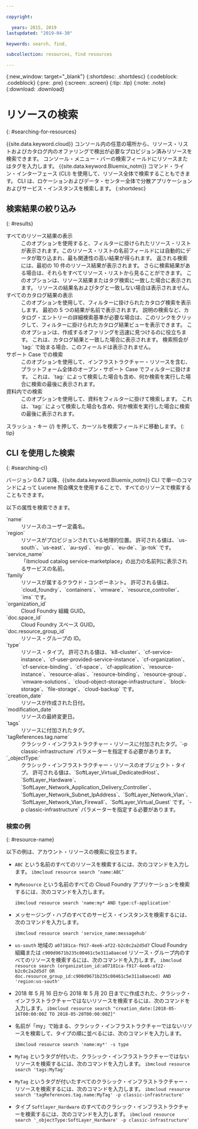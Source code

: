 ```yaml
---

copyright:

  years: 2015, 2019
lastupdated: "2019-04-30"

keywords: search, find,

subcollection: resources, find resources

---
```


{:new_window: target="_blank"}
{:shortdesc: .shortdesc}
{:codeblock: .codeblock}
{:pre: .pre}
{:screen: .screen}
{:tip: .tip}
{:note: .note}
{:download: .download}


# リソースの検索
{: #searching-for-resources}

{{site.data.keyword.cloud}} コンソール内の任意の場所から、リソース・リストおよびカタログ内のオファリングで検出が必要なプロビジョン済みリソースを検索できます。 コンソール・メニュー・バーの検索フィールドにリソースまたはタグを入力します。 {{site.data.keyword.Bluemix_notm}} コマンド・ライン・インターフェース (CLI) を使用して、リソース全体で検索することもできます。 CLI は、ロケーションおよびデータ・センター全体で分散アプリケーションおよびサービス・インスタンスを検索します。
{:shortdesc}

## 検索結果の絞り込み
{: #results}

<dl>
<dt>すべてのリソース結果の表示</dt>
<dd>このオプションを使用すると、フィルターに掛けられたリソース・リストが表示されます。このリソース・リストの名前フィールドには自動的にデータが取り込まれ、最も関連性の高い結果が得られます。 返される検索には、最初の 10 件のリソース結果が表示されます。 さらに検索結果がある場合は、それらをすべてリソース・リストから見ることができます。 このオプションは、リソース結果またはタグ検索に一致した場合に表示されます。 リソースの結果名およびタグと一致しない場合は表示されません。</dd>
<dt>すべてのカタログ結果の表示</dt>
<dd>このオプションを使用して、フィルターに掛けられたカタログ検索を表示します。 最初の 5 つの結果が名前で表示されます。 説明の検索など、カタログ・エントリーの詳細検索基準が必要な場合は、このリンクをクリックして、フィルターに掛けられたカタログ結果ビューを表示できます。 このオプションは、作成するオファリングを迅速に見つけるのに役立ちます。 これは、カタログ結果と一致した場合に表示されます。 検索照会が `tag:` で始まる場合、このフィールドは表示されません。</dd>
<dt>サポート Case での検索</dt>
<dd>このオプションを使用して、インフラストラクチャー・リソースを含む、プラットフォーム全体のオープン・サポート Case でフィルターに掛けます。 これは、`tag:` によって検索した場合も含め、何か検索を実行した場合に検索の最後に表示されます。</dd>
<dt>資料内での検索</dt>
<dd>このオプションを使用して、資料をフィルターに掛けて検索します。 これは、`tag:` によって検索した場合も含め、何か検索を実行した場合に検索の最後に表示されます。</dd>
</dl>

スラッシュ・キー (/) を押して、カーソルを検索フィールドに移動します。
{: tip}


## CLI を使用した検索
{: #searching-cl}

バージョン 0.6.7 以降、{{site.data.keyword.Bluemix_notm}} CLI で単一のコマンドによって Lucene 照会構文を使用することで、すべてのリソースで検索することもできます。


以下の属性を検索できます。

<dl>
<dt>`name`</dt>
<dd> リソースのユーザー定義名。</dd>
<dt>`region`</dt>
<dd>リソースがプロビジョンされている地理的位置。 許可される値は、`us-south`、`us-east`、`au-syd`、`eu-gb`、`eu-de`、`jp-tok` です。</dd>
<dt>`service_name`</dt>
<dd>「ibmcloud catalog service-marketplace」の出力の名前列に表示されるサービスの名前。</dd>
<dt>`family`</dt>
<dd>リソースが属するクラウド・コンポーネント。 許可される値は、`cloud_foundry`、`containers`、`vmware`、`resource_controller`、`ims` です。</dd></dd>
<dt>`organization_id`</dt>
<dd>Cloud Foundry 組織 GUID。</dd>
<dt>`doc.space_id`</dt>
<dd>Cloud Foundry スペース GUID。</dd>
<dt>`doc.resource_group_id`</dt>
<dd>リソース・グループの ID。</dd>
<dt>`type`</dt>
<dd>リソース・タイプ。 許可される値は、`k8-cluster`、`cf-service-instance`、`cf-user-provided-service-instance`、`cf-organization`、`cf-service-binding`、`cf-space`、`cf-application`、`resource-instance`、`resource-alias`、`resource-binding`、`resource-group`、`vmware-solutions`、`cloud-object-storage-infrastructure`、`block-storage`、`file-storage`、`cloud-backup` です。</dd>
<dt>`creation_date`</dt>
<dd>リソースが作成された日付。</dd>
<dt>`modification_date`</dt>
<dd> リソースの最終変更日。</dd>
<dt>`tags`</dt>
<dd>リソースに付加されたタグ。</dd>
<dt>`tagReferences.tag.name`</dt>
<dd>クラシック・インフラストラクチャー・リソースに付加されたタグ。`-p classic-infrastructure` パラメーターを指定する必要があります。</dd>  
<dt>`_objectType:`</dt>
<dd>クラシック・インフラストラクチャー・リソースのオブジェクト・タイプ。 許可される値は、`SoftLayer_Virtual_DedicatedHost`、`SoftLayer_Hardware`、`SoftLayer_Network_Application_Delivery_Controller`、`SoftLayer_Network_Subnet_IpAddress`、`SoftLayer_Network_Vlan`、`SoftLayer_Network_Vlan_Firewall`、`SoftLayer_Virtual_Guest` です。`-p classic-infrastructure` パラメーターを指定する必要があります。</dd> 
</dl>

### 検索の例
{: #resource-name}


以下の例は、アカウント・リソースの検索に役立ちます。

* `ABC` という名前のすべてのリソースを検索するには、次のコマンドを入力します。
    `ibmcloud resource search ‘name:ABC’`
  
* `MyResource` という名前のすべての Cloud Foundry アプリケーションを検索するには、次のコマンドを入力します。

    `ibmcloud resource search 'name:my* AND type:cf-application'`

* メッセージング・ハブのすべてのサービス・インスタンスを検索するには、次のコマンドを入力します。

    `ibmcloud resource search 'service_name:messagehub'`

* `us-south` 地域の `a07181ca-f917-4ee6-af22-b2c0c2a2d5d7` Cloud Foundry 組織または `c900d9671b235c00461c5e311a8aeced` リソース・グループ内のすべてのリソースを検索するには、次のコマンドを入力します。
    `ibmcloud resource search (organization_id:a07181ca-f917-4ee6-af22-b2c0c2a2d5d7 OR doc.resource_group_id:c900d9671b235c00461c5e311a8aeced) AND 'region:us-south'`
    

* 2018 年 5 月 16 日から 2018 年 5 月 20 日までに作成された、クラシック・インフラストラクチャーではないリソースを検索するには、次のコマンドを入力します。
    `ibmcloud resource search "creation_date:[2018-05-16T00:00:00Z TO 2018-05-20T00:00:00Z]"`
    
* 名前が「my」で始まる、クラシック・インフラストラクチャーではないリソースを検索して、タイプの順に並べるには、次のコマンドを入力します。

    `ibmcloud resource search 'name:my*' -s type`
    
* `MyTag` というタグが付いた、クラシック・インフラストラクチャーではないリソースを検索するには、次のコマンドを入力します。
    `ibmcloud resource search 'tags:MyTag'`
    
* `MyTag` というタグが付いたすべてのクラシック・インフラストラクチャー・リソースを検索するには、次のコマンドを入力します。
    `ibmcloud resource search 'tagReferences.tag.name:MyTag' -p classic-infrastructure'`
    
* タイプ `Softlayer_Hardware` のすべてのクラシック・インフラストラクチャーを検索するには、次のコマンドを入力します。
    `ibmcloud resource search '_objectType:SoftLayer_Hardware' -p classic-infrastructure'`
  

